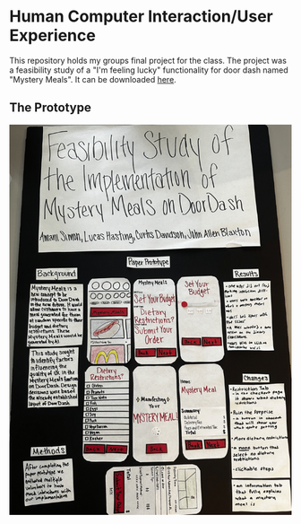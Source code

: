 # Human Computer Interaction/User Experience
This repository holds my groups final project for the class. The project was a feasibility study of a "I'm feeling lucky" functionality for door dash named "Mystery Meals". It can be downloaded [here]().

## The Prototype
![PROTOTYPE](prototype.png)
